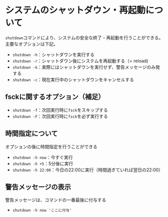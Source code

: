 # システムのシャットダウン・再起動について

`shutdown`コマンドにより、システムの安全な終了・再起動を行うことができる。
主要なオプションは下記。

- `shutdown -h`：シャットダウンを実行する
- `shutdown -r`：シャットダウン後にシステムを再起動する（= reload)
- `shutdown -k`：実際にはシャットダウンを実行せず、警告メッセージのみ発する
- `shutdown -c`：現在実行中のシャットダウンをキャンセルする

## fsckに関するオプション（補足）

- `shutdown -f`：次回実行時に`fsck`をスキップする
- `shutdown -F`：次回実行時に`fsck`を必ず実行する

## 時間指定について

オプションの後に時間指定を行うことができる

- `shutdown -h now`：今すぐ実行
- `shutdown -h +5`：5分後に実行
- `shutdown -h 22:00`：今日の22:00に実行（時間過ぎていれば翌日の22:00）

## 警告メッセージの表示

警告メッセージは、コマンドの一番最後に付与する

- `shutdown -h now 'ここに付与'`
